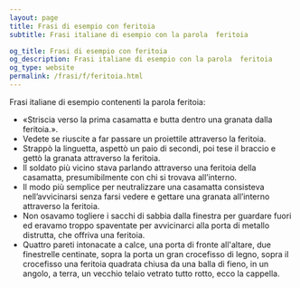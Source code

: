 ```yaml
---
layout: page
title: Frasi di esempio con feritoia 
subtitle: Frasi italiane di esempio con la parola  feritoia

og_title: Frasi di esempio con feritoia 
og_description: Frasi italiane di esempio con la parola  feritoia
og_type: website
permalink: /frasi/f/feritoia.html
---
```


Frasi italiane di esempio contenenti la parola feritoia:


- «Striscia verso la prima casamatta e butta dentro una granata dalla feritoia.».
- Vedete se riuscite a far passare un proiettile attraverso la feritoia.
- Strappò la linguetta, aspettò un paio di secondi, poi tese il braccio e gettò la granata attraverso la feritoia.
- Il soldato più vicino stava parlando attraverso una feritoia della casamatta, presumibilmente con chi si trovava all’interno.
- Il modo più semplice per neutralizzare una casamatta consisteva nell’avvicinarsi senza farsi vedere e gettare una granata all’interno attraverso la feritoia.
- Non osavamo togliere i sacchi di sabbia dalla finestra per guardare fuori ed eravamo troppo spaventate per avvicinarci alla porta di metallo distrutta, che offriva una feritoia.
- Quattro pareti intonacate a calce, una porta di fronte all'altare, due finestrelle centinate, sopra la porta un gran crocefisso di legno, sopra il crocefisso una feritoia quadrata chiusa da una balla di fieno, in un angolo, a terra, un vecchio telaio vetrato tutto rotto, ecco la cappella.
